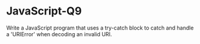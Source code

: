 # JavaScript-Q9
Write a JavaScript program that uses a try-catch block to catch and handle a 'URIError' when decoding an invalid URI.
